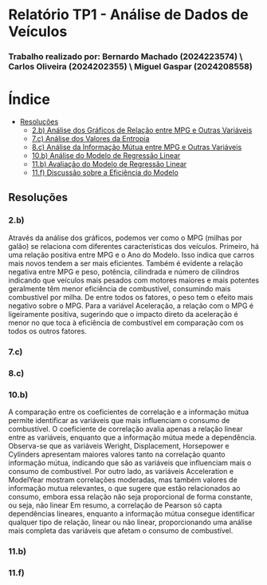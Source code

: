 # Relatório TP1 - Análise de Dados de Veículos

### Trabalho realizado por: Bernardo Machado (2024223574) \ Carlos Oliveira (2024202355) \ Miguel Gaspar (2024208558)

# Índice

- [Resoluções](#resoluções)
  - [2.b) Análise dos Gráficos de Relação entre MPG e Outras Variáveis](#2b)
  - [7.c) Análise dos Valores da Entropia](#7c)
  - [8.c) Análise da Informação Mútua entre MPG e Outras Variáveis](#8c)
  - [10.b) Análise do Modelo de Regressão Linear](#10b)
  - [11.b) Avaliação do Modelo de Regressão Linear](#11b)
  - [11.f) Discussão sobre a Eficiência do Modelo](#11f)

## Resoluções

### 2.b)

Através da análise dos gráficos, podemos ver como o MPG (milhas por galão) se relaciona com diferentes características dos veículos. Primeiro, há uma relação positiva entre MPG e o Ano do Modelo. Isso indica que carros mais novos tendem a ser mais eficientes. Também é evidente a relação negativa entre MPG e peso, potência, cilindrada e número de cilindros indicando que veículos mais pesados com motores maiores e mais potentes geralmente têm menor eficiência de combustível, consumindo mais combustível por milha. De entre todos os fatores, o peso tem o efeito mais negativo sobre o MPG. Para a variável Aceleração, a relação com o MPG é ligeiramente positiva, sugerindo que o impacto direto da aceleração é menor no que toca à eficiência de combustível em comparação com os todos os outros fatores.

### 7.c)

### 8.c)

### 10.b)

A comparação entre os coeficientes de correlação e a informação mútua permite identificar as variáveis que mais influenciam o consumo de combustível. O coeficiente de correlação avalia apenas a relação linear entre as variáveis, enquanto que a informação mútua mede a dependência.
Observa-se que as variáveis Weright, Displacement, Horsepower e Cylinders apresentam maiores valores tanto na correlação quanto informação mútua, indicando que são as variáveis que influenciam mais o consumo de combustível.
Por outro lado, as variáveis Acceleration e ModelYear mostram correlações moderadas, mas também valores de informação mutua relevantes, o que sugere que estão relacionados ao consumo, embora essa relação não seja proporcional de forma constante, ou seja, não linear
Em resumo, a correlação de Pearson só capta dependências lineares, enquanto a informação mútua consegue identificar qualquer tipo de relação, linear ou não linear, proporcionando uma análise mais completa das variáveis que afetam o consumo de combustível.

### 11.b)

### 11.f)
